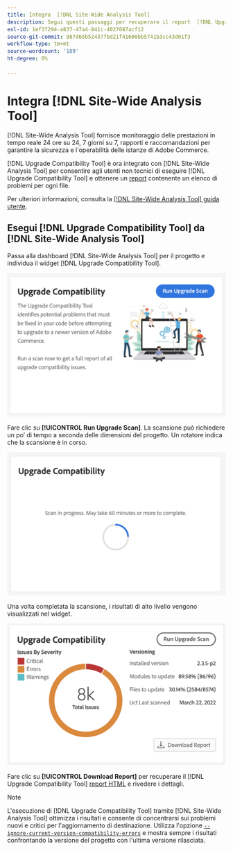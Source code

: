 ```yaml
---
title: Integra  [!DNL Site-Wide Analysis Tool]
description: Segui questi passaggi per recuperare il report  [!DNL Upgrade Compatibility Tool]  dal dashboard  [!DNL Site-Wide Analysis Tool]  nel tuo progetto Adobe Commerce.
exl-id: 1ef37294-a837-47a4-841c-4027087acf12
source-git-commit: 987d65b52437fbd21f41600bb5741b3cc43d01f3
workflow-type: tm+mt
source-wordcount: '189'
ht-degree: 0%

---
```


# Integra [!DNL Site-Wide Analysis Tool]

[!DNL Site-Wide Analysis Tool] fornisce monitoraggio delle prestazioni in tempo reale 24 ore su 24, 7 giorni su 7, rapporti e raccomandazioni per garantire la sicurezza e l&#39;operabilità delle istanze di Adobe Commerce.

[!DNL Upgrade Compatibility Tool] è ora integrato con [!DNL Site-Wide Analysis Tool] per consentire agli utenti non tecnici di eseguire [!DNL Upgrade Compatibility Tool] e ottenere un [report](../upgrade-compatibility-tool/reports.md) contenente un elenco di problemi per ogni file.

Per ulteriori informazioni, consulta la [[!DNL Site-Wide Analysis Tool] guida utente](https://experienceleague.adobe.com/en/docs/commerce-operations/tools/site-wide-analysis-tool/access).

## Esegui [!DNL Upgrade Compatibility Tool] da [!DNL Site-Wide Analysis Tool]

Passa alla dashboard [!DNL Site-Wide Analysis Tool] per il progetto e individua il widget [!DNL Upgrade Compatibility Tool].

![Widget SWAT UCT - Iniziale](../../assets/upgrade-guide/uct-swat-initial.png)

Fare clic su **[!UICONTROL Run Upgrade Scan]**. La scansione può richiedere un po’ di tempo a seconda delle dimensioni del progetto. Un rotatore indica che la scansione è in corso.

![Widget SWAT UCT - In corso](../../assets/upgrade-guide/uct-swat-progress.png)

Una volta completata la scansione, i risultati di alto livello vengono visualizzati nel widget.

![Widget SWAT UCT - Risultati](../../assets/upgrade-guide/uct-swat-results.png)

Fare clic su **[!UICONTROL Download Report]** per recuperare il [!DNL Upgrade Compatibility Tool] [report HTML](../upgrade-compatibility-tool/reports.md#html-report) e rivedere i dettagli.


>[!NOTE]
>
> L&#39;esecuzione di [!DNL Upgrade Compatibility Tool] tramite [!DNL Site-Wide Analysis Tool] ottimizza i risultati e consente di concentrarsi sui problemi nuovi e critici per l&#39;aggiornamento di destinazione. Utilizza l&#39;opzione [`--ignore-current-version-compatibility-errors`](run.md#optimize-your-results) e mostra sempre i risultati confrontando la versione del progetto con l&#39;ultima versione rilasciata.
